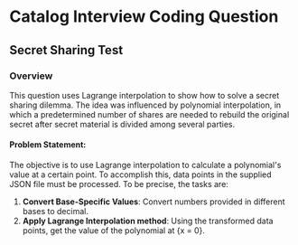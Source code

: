 # Catalog Interview Coding Question

## Secret Sharing Test

### Overview

This question uses Lagrange interpolation to show how to solve a secret sharing dilemma. The idea was influenced by polynomial interpolation, in which a predetermined number of shares are needed to rebuild the original secret after secret material is divided among several parties.

#### Problem Statement:

The objective is to use Lagrange interpolation to calculate a polynomial's value at a certain point. To accomplish this, data points in the supplied JSON file must be processed. To be precise, the tasks are:

1. **Convert Base-Specific Values**: Convert numbers provided in different bases to decimal.
2. **Apply Lagrange Interpolation method**: Using the transformed data points, get the value of the polynomial at {x = 0}.
